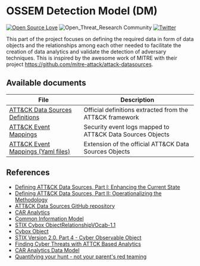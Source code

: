 # OSSEM Detection Model (DM)

[![Open Source Love](https://badges.frapsoft.com/os/v3/open-source.svg?v=103)](https://github.com/ellerbrock/open-source-badges/)
![Open_Threat_Research Community](https://img.shields.io/badge/Open_Threat_Research-Community-brightgreen.svg)
[![Twitter](https://img.shields.io/twitter/follow/OSSEM_Project.svg?style=social&label=Follow)](https://twitter.com/OSSEM_Project)

This part of the project focuses on defining the required data in form of data objects and the relationships among each other needed to facilitate the creation of data analytics and validate the detection of adversary techniques. This is inspired by the awesome work of MITRE with their project https://github.com/mitre-attack/attack-datasources.

## Available documents
|File|Description|
|---|---|
|[ATT&CK Data Sources Definitions](docs/attack_ds_definitions.md)|Official definitions extracted from the ATT&CK framework||
|[ATT&CK Event Mappings](docs/attack_ds_event_mappings.md)|Security event logs mapped to ATT&CK Data Sources Objects||
|[ATT&CK Event Mappings (Yaml files)](attack_event_mapping)|Extension of the official ATT&CK Data Sources Objects||

## References
* [Defining ATT&CK Data Sources, Part I: Enhancing the Current State](https://medium.com/mitre-attack/defining-attack-data-sources-part-i-4c39e581454f)
* [Defining ATT&CK Data Sources, Part II: Operationalizing the Methodology](https://medium.com/mitre-attack/defining-attack-data-sources-part-ii-1fc98738ba5b)
* [ATT&CK Data Sources GitHub repository](https://github.com/mitre-attack/attack-datasources)
* [CAR Analytics](https://car.mitre.org/wiki/Main_Page)
* [Common Information Model](https://github.com/Cyb3rWard0g/OSSEM/blob/master/common_information_model)
* [STIX Cybox ObjectRelationshipVOcab-1.1](http://stixproject.github.io/data-model/1.2/cyboxVocabs/ObjectRelationshipVocab-1.1/)
* [Cybox Object](http://cyboxproject.github.io/documentation/objects/)
* [STIX Version 2.0. Part 4 - Cyber Observable Object](https://docs.oasis-open.org/cti/stix/v2.0/stix-v2.0-part4-cyber-observable-objects.html)
* [Finding Cyber Threats with ATTCK Based Analytics](https://www.mitre.org/sites/default/files/publications/16-3713-finding-cyber-threats%20with%20att%26ck-based-analytics.pdf)
* [CAR Analytics Data Model](https://car.mitre.org/wiki/Data_Model)
* [Quantifying your hunt - not your parent's red teaming](http://www.irongeek.com/i.php?page=videos/bsidescharm2018/track-1-06-quantify-your-hunt-not-your-parents-red-teaming-devon-kerr)